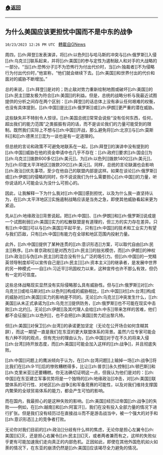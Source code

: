###  [:house:返回](README.md)
---


## 为什么美国应该更担忧中国而不是中东的战争
`10/23/2023 12:26 PM UTC ` [轉載自GNews](https://gnews.org/articles/1868321)

周四，[[zh:拜登]]发表演讲，将[[zh:以色列]]与哈马斯的冲突与[[zh:俄罗斯]]入侵[[zh:乌克兰]]联系起来，并将[[zh:美国]]的参与定性为遏制敌人和对手的大战略的一部分。“当[[zh:恐怖分子]]不为恐怖行为付出代价时，当[[zh:独裁者]]不为侵略行为付出代价时，”他宣称，“他们就会继续下去。[[zh:美国]]和世界付出的代价和面对的威胁不断增加。”

总的来说，[[zh:拜登]]是对的；防止敌对势力重新绘制地图或破坏[[zh:美国]]的[[zh:民主]]盟友极为符合[[zh:美国]]的利益。但是，总统的战略分析与我最近试图提供的分析之间存在两个区别：[[zh:拜登]]的话总体上没有承认任何艰难的权衡，也没有具体提到，[[zh:中国]]是比[[zh:俄罗斯]]或[[zh:伊朗]]更严重的潜在威胁。

这些缺失并不特别令人惊讶。[[zh:美国总统]]常常会说些“没有任何东西，任何，超出我们的能力范围”之类振振有词的话，而不是谈论我们的力量可能受到的限制。既然我们实际上不想与[[zh:中国]]开战，那么避免将[[zh:北京]]与[[zh:莫斯科]]和[[zh:德黑兰]]混为一谈也是有一定道理的。

但总统的言论和政策不可避免地联系在一起，[[zh:拜登]]的演讲中没有提到的[[zh:中国]]威胁在他的资金申请中也几乎不存在：[[zh:政府]]要求[[zh:国会]]为[[zh:乌克兰]]拨款600多亿[[zh:美元]]，为[[zh:以色列]]拨款140亿[[zh:美元]]，为[[zh:印度太平洋地区]]拨款20亿[[zh:美元]]。同样，总统的言论缺漏也会影响[[zh:政治]]优先事项，至少在他自己的联盟内部是这样。如果在谈论[[zh:俄罗斯]]或[[zh:伊朗]]的侵略的同时，你不说说我们为什么需要担心[[zh:中国]]的力量，听你说话的人可能会认为没什么可担心的。

因此，让我解释一下为什么我对[[zh:中国]]感到担忧，以及为什么我一直坚持认为，在[[zh:太平洋地区]]实施遏制战略应该是当务之急，即使其他威胁看起来更为紧迫。

先从[[zh:地缘政治]]背景说起。把[[zh:中国]]、[[zh:伊朗]]和[[zh:俄罗斯]]说成是一个试图削弱[[zh:美国]]实力的松散联盟是有道理的，但三方的实力存在差异。只有[[zh:中国]]可以与[[zh:美国]]平起平坐，只有[[zh:中国]]的技术和工业实力有望与我们匹敌，只有[[zh:中国]]有能力在全球和地区范围内投射力量。

此外，[[zh:中国]]提供了某种连贯的[[zh:意识形态]]方案，可以取代自由[[zh:民主]]秩序。[[zh:普京政权]]是对西方[[zh:民主]]的拙劣模仿，而[[zh:伊朗]]的神权[[zh:政治]]与伪[[zh:民主]]的混合没有什么广泛的吸引力。但[[zh:中国]]的一党精英领导制度却可以宣传自己是[[zh:民主]][[zh:资本主义]]的继承者，是发展中世界的另一种模式——自[[zh:习近平]]巩固权力以来，这种宣传也许不那么有效，但仍有一定的可信度。

这些总体战略现实显然没有实际侵略那么具有威胁性。但与[[zh:俄罗斯]]对[[zh:乌克兰]]或哈马斯对[[zh:以色列]]构成的威胁相比，[[zh:中国]]对[[zh:台湾]]构成的威胁对[[zh:美国]]实力的影响是不同的。无论[[zh:乌克兰]]冲突发生什么，[[zh:美国]]从未正式承诺为[[zh:乌克兰]]提供防务，[[zh:俄罗斯]]也不可能在现实中击败[[zh:北约]]。无论[[zh:伊朗]]及其代理人会给[[zh:中东]]带来怎样的苦难，他们都不会征服[[zh:以色列]]，也不会把[[zh:美国]]势力赶出黎凡特。

但[[zh:美国]]对保卫[[zh:台湾]]的承诺更加坚定（无论在公开场合如何含糊其辞），而这一期望一直是我们在东亚的更大联盟体系的背景。虽然六位专家可能会有六种不同的观点，但有充分的理由认为，[[zh:中国]]对于在不久的将来入侵[[zh:台湾]]持开放态度，而[[zh:美国]]可能会加入这样的[[zh:战争]]，并且彻底失败。

[[zh:中国]]问题上的鹰派倾向于认为，在[[zh:台湾问题]]上输掉一场[[zh:战争]]将比我们在[[zh:9·11]]后的惨败糟糕得多，比让[[zh:普京]]永久控制[[zh:顿巴斯]]和[[zh:克里米亚]]还要糟糕。你无法确切证明这一点，但我认为他们是对的：[[zh:中国]]在东亚建立军事优势将是一个独特的[[zh:地缘政治]]冲击，对[[zh:美国]]联盟体系的可行性、对地区[[zh:战争]]和军备竞赛的可能性，以及对我们维持支撑国内繁荣的全球贸易体系的能力，都会产生可怕的影响。

而在国内，我最担心的是这种失败的影响。[[zh:美国]]经历过帝国[[zh:战争]]的失败——例如，在[[zh:越南]]和[[zh:阿富汗]]，我们在没有投入全部力量的情况下进行扩张。但是我们没有经历过在直接战斗而不是游击战当中，被一个强大的对手和[[zh:意识形态]]上的竞争者打败。

无论你对我们目前的[[zh:政治]]分歧有什么样的焦虑，无论你是担心左翼令[[zh:美国]]幻灭，还是担心右翼令[[zh:民主]]幻灭，或者两者兼而有之，这样的失败似乎更有可能加速我们走向真正的内部危机。正因如此，即使在其他外国危机如火如荼的情况下，在东亚的崩溃仍然是[[zh:美国]]应该竭尽全力避免的情况。
